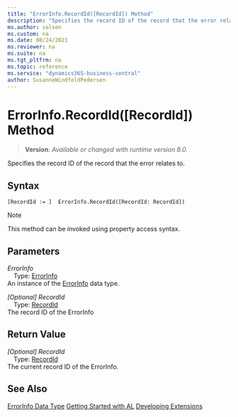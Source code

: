 ```yaml
---
title: "ErrorInfo.RecordId([RecordId]) Method"
description: "Specifies the record ID of the record that the error relates to."
ms.author: solsen
ms.custom: na
ms.date: 08/24/2021
ms.reviewer: na
ms.suite: na
ms.tgt_pltfrm: na
ms.topic: reference
ms.service: "dynamics365-business-central"
author: SusanneWindfeldPedersen
---
```

[//]: # (START>DO_NOT_EDIT)
[//]: # (IMPORTANT:Do not edit any of the content between here and the END>DO_NOT_EDIT.)
[//]: # (Any modifications should be made in the .xml files in the ModernDev repo.)
# ErrorInfo.RecordId([RecordId]) Method
> **Version**: _Available or changed with runtime version 8.0._

Specifies the record ID of the record that the error relates to.


## Syntax
```AL
[RecordId := ]  ErrorInfo.RecordId([RecordId: RecordId])
```
> [!NOTE]
> This method can be invoked using property access syntax.
## Parameters
*ErrorInfo*  
&emsp;Type: [ErrorInfo](errorinfo-data-type.md)  
An instance of the [ErrorInfo](errorinfo-data-type.md) data type.  

*[Optional] RecordId*  
&emsp;Type: [RecordId](../recordid/recordid-data-type.md)  
The record ID of the ErrorInfo  


## Return Value
*[Optional] RecordId*  
&emsp;Type: [RecordId](../recordid/recordid-data-type.md)  
The current record ID of the ErrorInfo.


[//]: # (IMPORTANT: END>DO_NOT_EDIT)
## See Also
[ErrorInfo Data Type](errorinfo-data-type.md)
[Getting Started with AL](../../devenv-get-started.md)
[Developing Extensions](../../devenv-dev-overview.md)